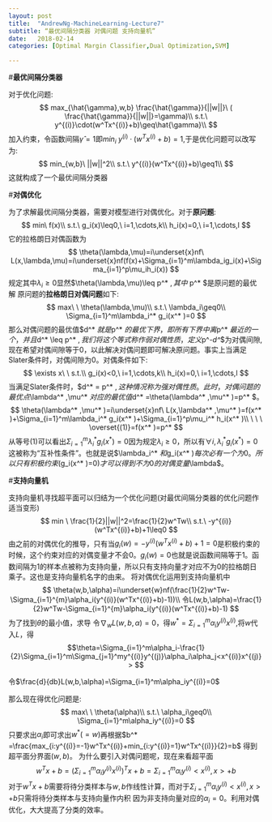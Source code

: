 ```yaml
---
layout: post
title:  "AndrewNg-MachineLearning-Lecture7"
subtitle: “最优间隔分类器 对偶问题 支持向量机”
date:   2018-02-14
categories: [Optimal Margin Classifier,Dual Optimization,SVM]

---
```

<script type="text/x-mathjax-config"> MathJax.Hub.Config({ tex2jax: {inlineMath: [['$','$'],['\\(','\\)']]} }); </script> <script type="text/javascript" async src="https://cdn.mathjax.org/mathjax/latest/MathJax.js?config=TeX-MML-AM_CHTML"> </script>

#**最优间隔分类器**

对于优化问题:
$$
max_{\hat{\gamma},w,b} \frac{\hat{\gamma}}{||w||}\ ( \frac{\hat{\gamma}}{||w||}=\gamma)\\
s.t.\ y^{(i)}\cdot(w^Tx^{(i)}+b)\geq\hat{\gamma}\\
$$
加入约束，令函数间隔$\hat{\gamma}=1$即$min_{i}\ y^{(i)}\cdot(w^Tx^{(i)}+b)=1$,于是优化问题可以改写为:
$$
min_{w,b}\ ||w||^2\\
s.t.\ y^{(i)}(w^Tx^{(i)}+b)\geq1\\
$$
这就构成了一个最优间隔分类器

#**对偶优化**

为了求解最优间隔分类器，需要对模型进行对偶优化。对于**原问题**:
$$
min\ f(x)\\
s.t.\  g_i(x)\leq0,\ i=1,\cdots,k\\
h_i(x)=0,\ i=1,\cdots,l
$$
它的拉格朗日对偶函数为
$$
\theta(\lambda,\mu)=i\underset{x}nf\ L(x,\lambda,\mu)=i\underset{x}nf(f(x)+\Sigma_{i=1}^m\lambda_ig_i(x)+\Sigma_{i=1}^p\mu_ih_i(x))
$$
规定其中$\lambda_i\geq0$显然$\theta(\lambda,\mu)\leq p^* $,其中$ p^* $是原问题的最优解
原问题的**拉格朗日对偶问题**如下:
$$
max\ \ \theta(\lambda,\mu)\\
s.t.\  \lambda_i\geq0\\
 \Sigma_{i=1}^m\lambda_i^* g_i(x^* )=0
$$
那么对偶问题的最优值$d^* $就是$p^* $的最优下界，即所有下界中离$p^* $最近的一个，并且$d^* \leq p^* $,我们将这个等式称作弱对偶性质，定义$p^*-d^*$为对偶间隙,现在希望对偶间隙等于0，以此解决对偶问题即可解决原问题。事实上当满足Slater条件时，对偶间隙为0。对偶条件如下:
$$
\exists x\ \ s.t.\\
 g_i(x)<0,\ i=1,\cdots,k\\
 h_i(x)=0,\ i=1,\cdots,l
$$
当满足Slater条件时，$d^* = p^* $,这种情况称为强对偶性质。此时，对偶问题的最优点$\lambda^* ,\mu^* $对应的最优值$d^* =\theta(\lambda^* ,\mu^* )=p^* $。
$$
\theta(\lambda^* ,\mu^* )=i\underset{x}nf\ L(x,\lambda^* ,\mu^* )=f(x^* )+\Sigma_{i=1}^m\lambda_i^* g_i(x^* )+\Sigma_{i=1}^p\mu_i^* h_i(x^* )\\
\ \ \ \overset{(1)}=f(x^* )=p^*
$$
从等号(1)可以看出$\Sigma_{i=1}^m\lambda_i^* g_i(x^* )=0$因为规定$\lambda_i\geq0$，所以有$\forall i,\lambda_i^* g_i(x^* )=0$这被称为“互补性条件”。也就是说$\lambda_i^* $和$g_i(x^* )$每次必有一个为0。所以只有积极约束$(g_i(x^* )=0)$才可以得到不为0的对偶变量$\lambda$。

#**支持向量机**

支持向量机寻找超平面可以归结为一个优化问题(对最优间隔分类器的优化问题作适当变形)
$$
min \ \frac{1}{2}||w||^2=\frac{1}{2}w^Tw\\
s.t.\ -y^{(i)}(w^Tx^{(i)}+b)+1\leq0
$$
由之前的对偶优化的推导，只有当$g_i(w)=-y^{(i)}(w^Tx^{(i)}+b)+1=0$是积极约束的时候，这个约束对应的对偶变量才不会$0$。$g_i(w)=0$也就是说函数间隔等于1。函数间隔为1的样本点被称为支持向量，所以只有支持向量才对应不为0的拉格朗日乘子。这也是支持向量机名字的由来。
将对偶优化运用到支持向量机中
$$
\theta(w,b,\alpha)=i\underset{w}nf(\frac{1}{2}w^Tw-\Sigma_{i=1}^{m}\alpha_i(y^{(i)}(w^Tx^{(i)}+b)-1))\\
令L(w,b,\alpha)=\frac{1}{2}w^Tw-\Sigma_{i=1}^{m}\alpha_i(y^{(i)}(w^Tx^{(i)}+b)-1)
$$
为了找到$\theta$的最小值，求导
令$\nabla_wL(w,b,\alpha)=0$，得$w^* =\Sigma_{i=1}^m\alpha_iy^{(i)}x^{(i)}$,将$w$代入$L$，得
$$\theta=\Sigma_{i=1}^m\alpha_i-\frac{1}{2}\Sigma_{i=1}^m\Sigma_{j=1}^my^{(i)}y^{(j)}\alpha_i\alpha_j<x^{(i)}x^{(j)}>
$$

令$\frac{d}{db}L(w,b,\alpha)=\Sigma_{i=1}^m\alpha_iy^{(i)}=0$

那么现在得优化问题是:
$$
max\ \ \theta(\alpha)\\
s.t.\  \alpha_i\geq0\\
\Sigma_{i=1}^m\alpha_iy^{(i)}=0
$$
只要求出$\alpha_i$即可求出$w^* (=w)$再根据$b^* =\frac{max_{i:y^{(i)}=-1}w^Tx^{(i)}+min_{i:y^{(i)}=1}w^Tx^{(i)}}{2}=b$
得到超平面分界面$(w,b)$。
为什么要引入对偶问题呢，现在来看超平面
$$
w^Tx+b=(\Sigma_{i=1}^m\alpha_iy^{(i)}x^{(i)})^Tx+b=\Sigma_{i=1}^m\alpha_iy^{(i)}<x^{(i)},x>+b
$$
对于$w^Tx+b$需要将待分类样本与$w,b$作线性计算，而对于$\Sigma_{i=1}^m\alpha_iy^{(i)}<x^{(i)},x>+b$只需将待分类样本与支持向量作内积
因为非支持向量对应的$\alpha_i=0$。利用对偶优化，大大提高了分类的效率。
